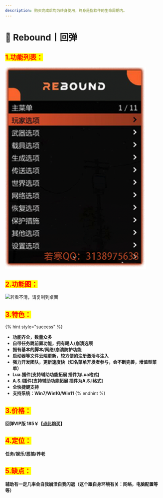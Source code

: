 ```yaml
---
description: 购买完成后均为终身使用，终身是指软件的生命周期内。
---
```


# 🥓 Rebound丨回弹

## <mark style="color:red;">1.功能列表：</mark>

![](assets/image-20220404165529928.png)

## <mark style="color:red;">2.功能图：</mark>

![若看不清，请复制到桌面](assets/功能图.jpeg)

## <mark style="color:red;">3.特色：</mark>

{% hint style="success" %}
* **功能齐全，数量众多**
* **自带任务跳前置功能，拥有踢人/崩溃选项**
* **拥有基本的脚本/网络/崩溃防护功能**
* **启动器等文件云端更新，较方便的注册激活与注入**
* **强力开发团队，更新速度快（知名菜单开发者参与，会不断完善，增值型菜单）**
* **Lua.插件\[支持辅助功能拓展 插件为Lua格式]**
* **A.S.I插件\[支持辅助功能拓展 插件为A.S.I格式]**
* **全快捷键支持**
* **支持系统：Win7/Win10/Win11**
{% endhint %}

## <mark style="color:red;">3.价格：</mark>

**回弹VIP版               185￥【**[**点此购买**](https://ruohanfkw.shop/?code=ZnJvbT0xMDA2JmE9MiZiPTg4)**】**

## <mark style="color:red;">4.定位：</mark>

**任务/娱乐/恶搞/养老**

## <mark style="color:red;">5.缺点：</mark>

**辅助有一定几率会自我崩溃自我闪退（这个跟自身环境有关：网络，电脑配置等等）**
